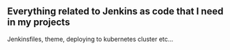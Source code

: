 ## Everything related to Jenkins as code that I need in my projects
Jenkinsfiles, theme, deploying to kubernetes cluster etc...
